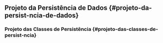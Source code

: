 ## Projeto da Persistência de Dados {#projeto-da-persist-ncia-de-dados}

### Projeto das Classes de Persistência {#projeto-das-classes-de-persist-ncia}